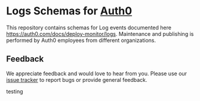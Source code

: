 # Logs Schemas for [Auth0](https://auth0.com)

This repository contains schemas for Log events documented here https://auth0.com/docs/deploy-monitor/logs. Maintenance and publishing is performed by Auth0 employees from different organizations.

## Feedback
We appreciate feedback and would love to hear from you. Please use our [issue tracker](https://github.com/auth0/auth0-log-schemas/issues) to report bugs or provide general feedback.

testing